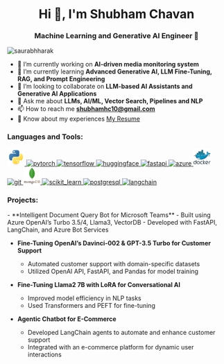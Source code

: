 <h1 align="center">Hi 👋, I'm Shubham Chavan</h1>
<h3 align="center">Machine Learning and Generative AI Engineer 🚀</h3>

<p align="left"> <img src="https://komarev.com/ghpvc/?username=saurabhharak&label=Profile%20views&color=0e75b6&style=flat" alt="saurabhharak" /> </p>

- 🔭 I’m currently working on **AI-driven media monitoring system**
- 🌱 I’m currently learning **Advanced Generative AI, LLM Fine-Tuning, RAG, and Prompt Engineering**
- 👯 I’m looking to collaborate on **LLM-based AI Assistants and Generative AI Applications**
- 💬 Ask me about **LLMs, AI/ML, Vector Search, Pipelines and NLP**
- 📫 How to reach me **shubhamhc10@gmail.com**
- 📄 Know about my experiences [My Resume](https://chocolate-kaitlin-87.tiiny.site)


<h3 align="left">Languages and Tools:</h3>
<p align="left">
<a href="https://www.python.org" target="_blank" rel="noreferrer"> <img src="https://raw.githubusercontent.com/devicons/devicon/master/icons/python/python-original.svg" alt="python" width="40" height="40"/> </a>
<a href="https://pytorch.org/" target="_blank" rel="noreferrer"> <img src="https://www.vectorlogo.zone/logos/pytorch/pytorch-icon.svg" alt="pytorch" width="40" height="40"/> </a>
<a href="https://www.tensorflow.org" target="_blank" rel="noreferrer"> <img src="https://www.vectorlogo.zone/logos/tensorflow/tensorflow-icon.svg" alt="tensorflow" width="40" height="40"/> </a>
<a href="https://huggingface.co/" target="_blank" rel="noreferrer"> <img src="https://huggingface.co/front/assets/huggingface_logo-noborder.svg" alt="huggingface" width="40" height="40"/> </a>
<a href="https://fastapi.tiangolo.com/" target="_blank" rel="noreferrer"> <img src="https://fastapi.tiangolo.com/img/logo-margin/logo-teal.png" alt="fastapi" width="40" height="40"/> </a>
<a href="https://azure.microsoft.com/en-in/" target="_blank" rel="noreferrer"> <img src="https://upload.wikimedia.org/wikipedia/commons/a/a8/Microsoft_Azure_Logo.svg" alt="azure" width="40" height="40"/> </a>
<a href="https://www.docker.com/" target="_blank" rel="noreferrer"> <img src="https://raw.githubusercontent.com/devicons/devicon/master/icons/docker/docker-original-wordmark.svg" alt="docker" width="40" height="40"/> </a>
<a href="https://git-scm.com/" target="_blank" rel="noreferrer"> <img src="https://www.vectorlogo.zone/logos/git-scm/git-scm-icon.svg" alt="git" width="40" height="40"/> </a>
<a href="https://www.mongodb.com/" target="_blank" rel="noreferrer"> <img src="https://raw.githubusercontent.com/devicons/devicon/master/icons/mongodb/mongodb-original-wordmark.svg" alt="mongodb" width="40" height="40"/> </a>
<a href="https://scikit-learn.org/" target="_blank" rel="noreferrer"> <img src="https://upload.wikimedia.org/wikipedia/commons/0/05/Scikit_learn_logo_small.svg" alt="scikit_learn" width="40" height="40"/> </a>
<a href="https://www.postgresql.org/" target="_blank" rel="noreferrer"> <img src="https://upload.wikimedia.org/wikipedia/commons/2/29/Postgresql_elephant.svg" alt="postgresql" width="40" height="40"/> </a>
<a href="https://langchain.com/" target="_blank" rel="noreferrer"> <img src="https://avatars.githubusercontent.com/u/113034160?s=200&v=4" alt="langchain" width="40" height="40"/> </a>
</p>

<h3 align="left">Projects:</h3>
- **Intelligent Document Query Bot for Microsoft Teams**  
  - Built using Azure OpenAI’s Turbo 3.5/4, Llama3, VectorDB  
  - Developed with FastAPI, LangChain, and Azure Bot Services  

- **Fine-Tuning OpenAI’s Davinci-002 & GPT-3.5 Turbo for Customer Support**  
  - Automated customer support with domain-specific datasets  
  - Utilized OpenAI API, FastAPI, and Pandas for model training  

- **Fine-Tuning Llama2 7B with LoRA for Conversational AI**  
  - Improved model efficiency in NLP tasks  
  - Used Transformers and PEFT for fine-tuning  

- **Agentic Chatbot for E-Commerce**  
  - Developed LangChain agents to automate and enhance customer support  
  - Integrated with an e-commerce platform for dynamic user interactions  

